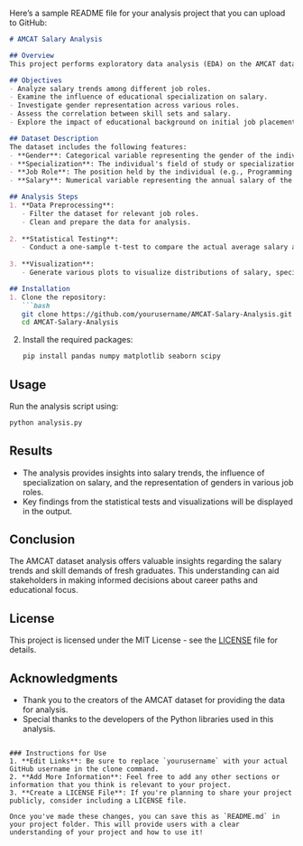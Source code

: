 Here’s a sample README file for your analysis project that you can upload to GitHub:

```markdown
# AMCAT Salary Analysis

## Overview
This project performs exploratory data analysis (EDA) on the AMCAT dataset to understand the salary trends, specializations, and skill sets of fresh graduates in various roles. The main focus is on analyzing the relationship between the claimed salary and the actual average salary for selected job roles.

## Objectives
- Analyze salary trends among different job roles.
- Examine the influence of educational specialization on salary.
- Investigate gender representation across various roles.
- Assess the correlation between skill sets and salary.
- Explore the impact of educational background on initial job placements.

## Dataset Description
The dataset includes the following features:
- **Gender**: Categorical variable representing the gender of the individual.
- **Specialization**: The individual's field of study or specialization.
- **Job Role**: The position held by the individual (e.g., Programming Analyst, Software Engineer).
- **Salary**: Numerical variable representing the annual salary of the individual.

## Analysis Steps
1. **Data Preprocessing**: 
   - Filter the dataset for relevant job roles.
   - Clean and prepare the data for analysis.
   
2. **Statistical Testing**: 
   - Conduct a one-sample t-test to compare the actual average salary against the claimed mean salary for selected roles.
   
3. **Visualization**: 
   - Generate various plots to visualize distributions of salary, specialization, gender ratio, and job roles.

## Installation
1. Clone the repository:
   ```bash
   git clone https://github.com/yourusername/AMCAT-Salary-Analysis.git
   cd AMCAT-Salary-Analysis
   ```

2. Install the required packages:
   ```bash
   pip install pandas numpy matplotlib seaborn scipy
   ```

## Usage
Run the analysis script using:
```bash
python analysis.py
```

## Results
- The analysis provides insights into salary trends, the influence of specialization on salary, and the representation of genders in various job roles.
- Key findings from the statistical tests and visualizations will be displayed in the output.

## Conclusion
The AMCAT dataset analysis offers valuable insights regarding the salary trends and skill demands of fresh graduates. This understanding can aid stakeholders in making informed decisions about career paths and educational focus.

## License
This project is licensed under the MIT License - see the [LICENSE](LICENSE) file for details.

## Acknowledgments
- Thank you to the creators of the AMCAT dataset for providing the data for analysis.
- Special thanks to the developers of the Python libraries used in this analysis.

```

### Instructions for Use
1. **Edit Links**: Be sure to replace `yourusername` with your actual GitHub username in the clone command.
2. **Add More Information**: Feel free to add any other sections or information that you think is relevant to your project.
3. **Create a LICENSE File**: If you're planning to share your project publicly, consider including a LICENSE file.

Once you've made these changes, you can save this as `README.md` in your project folder. This will provide users with a clear understanding of your project and how to use it!
